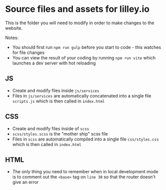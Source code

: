 # Source files and assets for lilley.io

This is the folder you will need to modify in order to make changes to the website.

Notes:
- You should first run `npm run gulp` before you start to code - this watches for file changes
- You can view the result of your coding by running `npm run vite` which launches a dev server with hot reloading

## JS

- Create and modify files inside `js/services`
- Files in `js/services` are automatically concatenated into a single file `scripts.js` which is then called in `index.html`

## CSS

- Create and modify files inside of `scss`
- `scss/styles.scss` is the "mother ship" scss file
- Files in `scss` are automatically compiled into a single file `css/styles.css` which is then called in `index.html`

## HTML

- The only thing you need to remember when in local development mode is to comment out the `<base>` tag on `line 30` so that the router doesn't give an error
